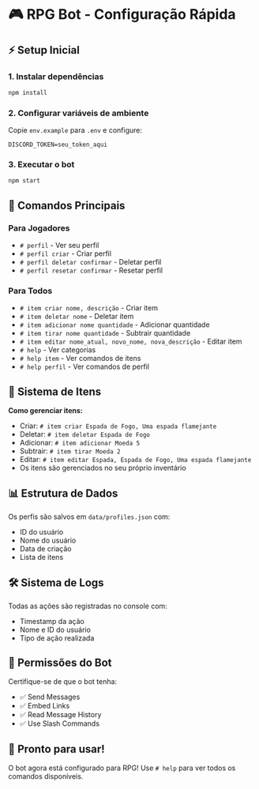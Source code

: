 # 🎮 RPG Bot - Configuração Rápida

## ⚡ Setup Inicial

### 1. Instalar dependências
```bash
npm install
```

### 2. Configurar variáveis de ambiente
Copie `env.example` para `.env` e configure:
```env
DISCORD_TOKEN=seu_token_aqui
```

### 3. Executar o bot
```bash
npm start
```

## 📝 Comandos Principais

### Para Jogadores
- `# perfil` - Ver seu perfil
- `# perfil criar` - Criar perfil
- `# perfil deletar confirmar` - Deletar perfil
- `# perfil resetar confirmar` - Resetar perfil

### Para Todos
- `# item criar nome, descrição` - Criar item
- `# item deletar nome` - Deletar item
- `# item adicionar nome quantidade` - Adicionar quantidade
- `# item tirar nome quantidade` - Subtrair quantidade
- `# item editar nome_atual, novo_nome, nova_descrição` - Editar item
- `# help` - Ver categorias
- `# help item` - Ver comandos de itens
- `# help perfil` - Ver comandos de perfil

## 🎒 Sistema de Itens

**Como gerenciar itens:**
- Criar: `# item criar Espada de Fogo, Uma espada flamejante`
- Deletar: `# item deletar Espada de Fogo`
- Adicionar: `# item adicionar Moeda 5`
- Subtrair: `# item tirar Moeda 2`
- Editar: `# item editar Espada, Espada de Fogo, Uma espada flamejante`
- Os itens são gerenciados no seu próprio inventário

## 📊 Estrutura de Dados

Os perfis são salvos em `data/profiles.json` com:
- ID do usuário
- Nome do usuário
- Data de criação
- Lista de itens

## 🛠️ Sistema de Logs

Todas as ações são registradas no console com:
- Timestamp da ação
- Nome e ID do usuário
- Tipo de ação realizada

## 🔧 Permissões do Bot

Certifique-se de que o bot tenha:
   - ✅ Send Messages
   - ✅ Embed Links
   - ✅ Read Message History
- ✅ Use Slash Commands

## 🚀 Pronto para usar!

O bot agora está configurado para RPG! Use `# help` para ver todos os comandos disponíveis. 